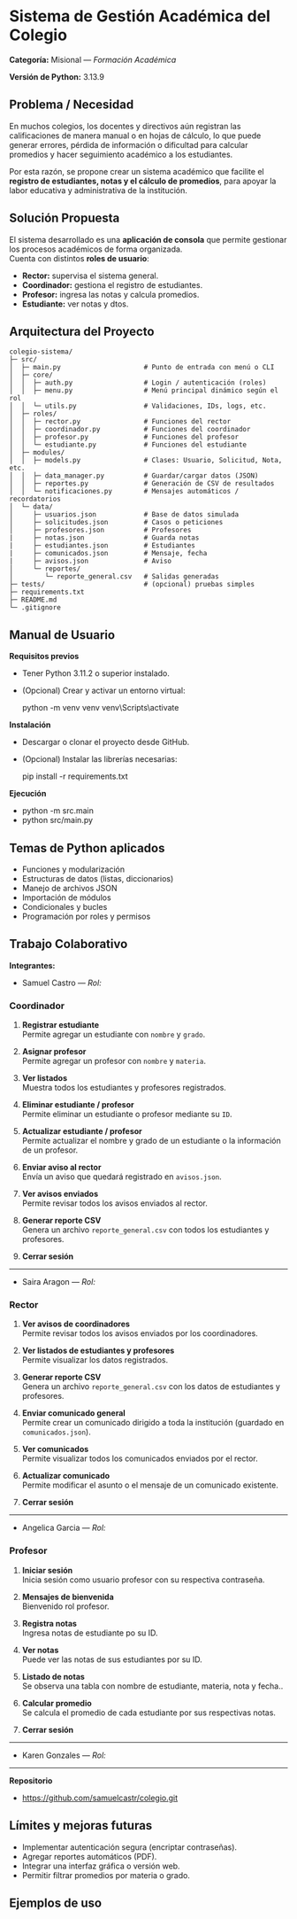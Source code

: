 # Sistema de Gestión Académica del Colegio

**Categoría:** Misional — *Formación Académica* 

**Versión de Python:** 3.13.9  

## Problema / Necesidad
En muchos colegios, los docentes y directivos aún registran las calificaciones de manera manual o en hojas de cálculo, lo que puede generar errores, pérdida de información o dificultad para calcular promedios y hacer seguimiento académico a los estudiantes.

Por esta razón, se propone crear un sistema académico que facilite el **registro de estudiantes, notas y el cálculo de promedios**, para apoyar la labor educativa y administrativa de la institución.



## Solución Propuesta
El sistema desarrollado es una **aplicación de consola** que permite gestionar los procesos académicos de forma organizada.  
Cuenta con distintos **roles de usuario**:
- **Rector:** supervisa el sistema general.  
- **Coordinador:** gestiona el registro de estudiantes.  
- **Profesor:** ingresa las notas y calcula promedios.
- **Estudiante:** ver notas y dtos.



##  Arquitectura del Proyecto
```
colegio-sistema/
├─ src/
│  ├─ main.py                     # Punto de entrada con menú o CLI
│  ├─ core/
│  │  ├─ auth.py                  # Login / autenticación (roles)
│  │  ├─ menu.py                  # Menú principal dinámico según el rol
│  │  └─ utils.py                 # Validaciones, IDs, logs, etc.
│  ├─ roles/
│  │  ├─ rector.py                # Funciones del rector
│  │  ├─ coordinador.py           # Funciones del coordinador
│  │  ├─ profesor.py              # Funciones del profesor
│  │  └─ estudiante.py            # Funciones del estudiante
│  ├─ modules/
│  │  ├─ models.py                # Clases: Usuario, Solicitud, Nota, etc.
│  │  ├─ data_manager.py          # Guardar/cargar datos (JSON)
│  │  ├─ reportes.py              # Generación de CSV de resultados
│  │  └─ notificaciones.py        # Mensajes automáticos / recordatorios
│  └─ data/
│     ├─ usuarios.json            # Base de datos simulada
│     ├─ solicitudes.json         # Casos o peticiones
│     ├─ profesores.json          # Profesores
|     ├─ notas.json               # Guarda notas
|     ├─ estudiantes.json         # Estudiantes
|     ├─ comunicados.json         # Mensaje, fecha
|     ├─ avisos.json              # Aviso
│     └─ reportes/
│        └─ reporte_general.csv   # Salidas generadas
├─ tests/                         # (opcional) pruebas simples
├─ requirements.txt
├─ README.md
└─ .gitignore

```


## Manual de Usuario
**Requisitos previos**
- Tener Python 3.11.2 o superior instalado.
- (Opcional) Crear y activar un entorno virtual:
  
  python -m venv venv
  venv\Scripts\activate
  
**Instalación**
- Descargar o clonar el proyecto desde GitHub.
- (Opcional) Instalar las librerías necesarias:
  
  pip install -r requirements.txt

**Ejecución**
- python -m src.main
- python src/main.py



## Temas de Python aplicados
- Funciones y modularización
- Estructuras de datos (listas, diccionarios)
- Manejo de archivos JSON
- Importación de módulos
- Condicionales y bucles
- Programación por roles y permisos



## Trabajo Colaborativo
**Integrantes:**

- Samuel Castro — *Rol:* 
### Coordinador
1. **Registrar estudiante**  
   Permite agregar un estudiante con `nombre` y `grado`.

2. **Asignar profesor**  
   Permite agregar un profesor con `nombre` y `materia`.

3. **Ver listados**  
   Muestra todos los estudiantes y profesores registrados.

4. **Eliminar estudiante / profesor**  
   Permite eliminar un estudiante o profesor mediante su `ID`.

5. **Actualizar estudiante / profesor**  
   Permite actualizar el nombre y grado de un estudiante o la información de un profesor.

6. **Enviar aviso al rector**  
   Envía un aviso que quedará registrado en `avisos.json`.

7. **Ver avisos enviados**  
   Permite revisar todos los avisos enviados al rector.

8. **Generar reporte CSV**  
   Genera un archivo `reporte_general.csv` con todos los estudiantes y profesores.

9. **Cerrar sesión**

---

- Saira Aragon — *Rol:*
### Rector

1. **Ver avisos de coordinadores**  
   Permite revisar todos los avisos enviados por los coordinadores.

2. **Ver listados de estudiantes y profesores**  
   Permite visualizar los datos registrados.

3. **Generar reporte CSV**  
   Genera un archivo `reporte_general.csv` con los datos de estudiantes y profesores.

4. **Enviar comunicado general**  
   Permite crear un comunicado dirigido a toda la institución (guardado en `comunicados.json`).

5. **Ver comunicados**  
   Permite visualizar todos los comunicados enviados por el rector.

6. **Actualizar comunicado**  
   Permite modificar el asunto o el mensaje de un comunicado existente.

7. **Cerrar sesión**

---

- Angelica Garcia — *Rol:*
### Profesor

1. **Iniciar sesión**  
   Inicia sesión como usuario profesor con su respectiva contraseña.

2. **Mensajes de bienvenida**  
   Bienvenido rol profesor.

3. **Registra notas**  
   Ingresa notas de estudiante po su ID.

4. **Ver notas**  
   Puede ver las notas de sus estudiantes por su ID.

5. **Listado de notas**  
   Se observa una tabla con nombre de estudiante, materia, nota y fecha..

6. **Calcular promedio**  
   Se calcula el promedio de cada estudiante por sus respectivas notas.

7. **Cerrar sesión**

---

- Karen Gonzales — *Rol:*
  
---

**Repositorio**
- https://github.com/samuelcastr/colegio.git



## Límites y mejoras futuras
- Implementar autenticación segura (encriptar contraseñas).
- Agregar reportes automáticos (PDF).
- Integrar una interfaz gráfica o versión web.
- Permitir filtrar promedios por materia o grado.

## Ejemplos de uso

  

